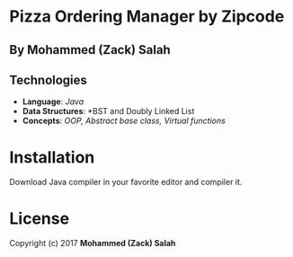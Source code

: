 # Pizza Ordering Manager by Zipcode
## By Mohammed (Zack) Salah
## Technologies

   * **Language**: *Java*
   * **Data Structures**: *BST and Doubly Linked List
   * **Concepts**: *OOP, Abstract base class, Virtual functions*

# Installation

Download Java compiler in your favorite editor and compiler it.

# License
Copyright (c) 2017 **Mohammed (Zack) Salah**
